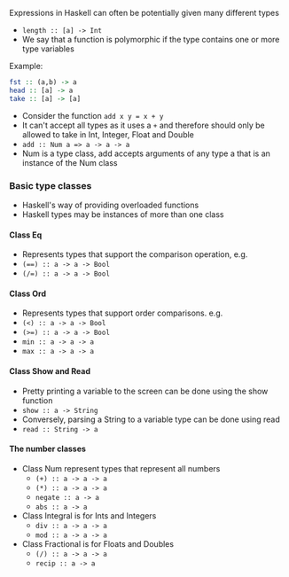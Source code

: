 Expressions in Haskell can often be potentially given many different types
- `length :: [a] -> Int`
- We say that a function is polymorphic if the type contains one or more type variables

Example:
```haskell
fst :: (a,b) -> a
head :: [a] -> a
take :: [a] -> [a]
```

- Consider the function `add x y = x + y`
- It can't accept all types as it uses a `+` and therefore should only be allowed to take in Int, Integer, Float and Double
- `add :: Num a => a -> a -> a`
- Num is a type class, add accepts arguments of any type a that is an instance of the Num class

### Basic type classes
- Haskell's way of providing overloaded functions
- Haskell types may be instances of more than one class

#### Class Eq
- Represents types that support the comparison operation, e.g.
- `(==) :: a -> a -> Bool`
- `(/=) :: a -> a -> Bool`

#### Class Ord
- Represents types that support order comparisons. e.g.
- `(<) :: a -> a -> Bool`
- `(>=) :: a -> a -> Bool`
- `min :: a -> a -> a`
- `max :: a -> a -> a`

#### Class Show and Read
- Pretty printing a variable to the screen can be done using the show function
- `show :: a -> String`
- Conversely, parsing a String to a variable type can be done using read
- `read :: String -> a`

#### The number classes
- Class Num represent types that represent all numbers
	- `(+) :: a -> a -> a`
	- `(*) :: a -> a -> a`
	- `negate :: a -> a`
	- `abs :: a -> a`
- Class Integral is for Ints and Integers
	- `div :: a -> a -> a`
	- `mod :: a -> a -> a`
- Class Fractional is for Floats and Doubles
	- `(/) :: a -> a -> a`
	- `recip :: a -> a`

